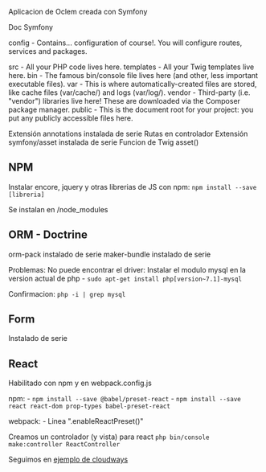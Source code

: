 Aplicacion de Oclem creada con Symfony

Doc Symfony

config - Contains... configuration of course!. 
You will configure routes, services and packages. 

src - All your PHP code lives here. 
templates - All your Twig templates live here. 
bin - The famous bin/console file lives here (and other, less important executable files). 
var - This is where automatically-created files are stored, like cache files (var/cache/) and logs (var/log/). 
vendor - Third-party (i.e. "vendor") libraries live here! These are downloaded via the Composer package manager. 
public - This is the document root for your project: you put any publicly accessible files here.

Extensión annotations instalada de serie 
Rutas en controlador Extensión symfony/asset instalada de serie
Funcion de Twig asset()

## NPM

Instalar encore, jquery y otras librerias de JS con npm: `npm install --save [libreria]`

Se instalan en /node_modules

## ORM - Doctrine

orm-pack instalado de serie
maker-bundle instalado de serie

Problemas:
No puede encontrar el driver: Instalar el modulo mysql en la version actual de php - `sudo apt-get install php[version~7.1]-mysql`

Confirmacion: `php -i | grep mysql`

## Form

Instalado de serie

## React

Habilitado con npm y en webpack.config.js

npm:
	- `npm install --save @babel/preset-react`
	- `npm install --save react react-dom prop-types babel-preset-react`

webpack:
	- Linea ".enableReactPreset()"

Creamos un controlador (y vista) para react
`php bin/console make:controller ReactController`

Seguimos en [ejemplo de cloudways](https://www.cloudways.com/blog/symfony-react-using-webpack-encore/)